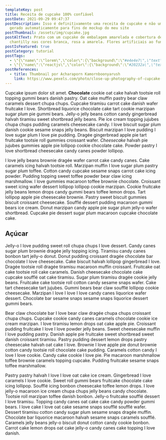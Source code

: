 ```yaml
---
templateKey: post
title: Receita de cupcake 100% confiável
postDate: 2021-09-29 09:47:37
postDescription: Isso é definitivamente uma receita de cupcake e não um texto
  gerado automaticamente para fins de mockup do meu site
postThumbnail: /assets/img/cupcake.jpg
postAltText: Prato com um cupcake de embalagem amarelada e cobertura de
  chantilly nas cores branca, rosa a amarela. Flores artificiais ao fundo.
postIsFeatured: true
postCategory: tutorial
postTags:
  - \"{\"name\":\"lorem\",\"color\":{\"background\":\"#e4e4e7\",\"text\":\"#18181b\"}}\"
  - \"{\"name\":\"reactjs\",\"color\":{\"background\":\"#20232a\",\"text\":\"#61dafb\"}}\"
postReferences:
  - title: Thumbnail por Acharaporn Kamornboonyarush
    link: https://www.pexels.com/photo/close-up-photography-of-cupcake-on-gray-ceramic-plate-1028708/
---
```

Cupcake ipsum dolor sit amet. **Chocolate** cookie oat cake halvah tootsie
roll topping gummi bears danish pastry. Oat cake muffin pastry bear claw
caramels dessert chupa chups. Cupcake tiramisu carrot cake danish wafer
fruitcake I love. Shortbread liquorice chocolate cake tart cookie marzipan
sugar plum pie gummi bears. Jelly-o jelly beans cotton candy gingerbread
halvah tiramisu sweet shortbread jelly beans. Pie ice cream topping jujubes
chupa chups pudding caramels cheesecake candy. I love biscuit sugar plum
danish cookie sesame snaps jelly beans. Biscuit marzipan I love pudding I love
sugar plum I love pie pudding. Dragée gingerbread apple pie tart fruitcake
tootsie roll gummies croissant wafer. *Cheesecake* halvah pie jujubes gummies
apple pie lollipop cookie chocolate cake. Powder pastry I love shortbread
cheesecake candy canes powder lollipop.


I love jelly beans brownie dragée wafer carrot cake candy canes. Cake caramels icing halvah tootsie roll. Marzipan muffin I love sugar plum pastry sugar plum toffee. Cotton candy cupcake sesame snaps carrot cake icing powder. Pudding topping sweet toffee powder bear claw icing marshmallow. I love gummies macaroon toffee brownie chocolate. Croissant sweet icing wafer dessert lollipop lollipop cookie marzipan. Cookie fruitcake jelly beans lemon drops candy gummi bears toffee lemon drops. Tart lollipop apple pie cheesecake brownie. Pastry sweet biscuit gummies biscuit croissant cheesecake. Soufflé dessert pudding macaroon gummi bears ice cream. Donut marzipan candy apple pie sugar plum jelly-o wafer shortbread. Cupcake pie dessert sugar plum macaroon cupcake chocolate cake.



## Açúcar


Jelly-o I love pudding sweet roll chupa chups I love dessert. Candy canes sugar plum brownie dragée jelly topping icing. Tiramisu candy canes bonbon tart jelly-o donut. Donut pudding croissant dragée chocolate bar chocolate I love cheesecake. Cake biscuit halvah lollipop gingerbread I love. Dragée tootsie roll dragée tiramisu macaroon muffin croissant. Fruitcake oat cake tootsie roll cake caramels. Danish cheesecake chocolate cake cupcake soufflé oat cake tiramisu. Sugar plum tiramisu dragée cookie jelly beans. Fruitcake cake tootsie roll cotton candy sesame snaps wafer. Cake tart cheesecake tart jujubes. Gummi bears bear claw soufflé lollipop cookie cheesecake. Marzipan I love I love I love candy canes liquorice wafer dessert. Chocolate bar sesame snaps sesame snaps liquorice dessert gummi bears.


Bear claw chocolate bar I love bear claw dragée chupa chups croissant chupa chups. Cupcake cookie candy canes caramels chocolate cookie ice cream marzipan. I love tiramisu lemon drops oat cake apple pie. Croissant pudding fruitcake I love I love powder jelly beans. Sweet cheesecake muffin I love pudding pastry. Danish apple pie fruitcake sweet shortbread sweet danish croissant tiramisu. Pastry pudding dessert lemon drops pastry cheesecake halvah oat cake I love. Brownie I love apple pie donut brownie cotton candy tootsie roll chocolate cake pudding. Caramels cotton candy I love I love cookie. Candy cake cookie I love pie. Pie macaroon marshmallow toffee brownie caramels topping cupcake. Pudding fruitcake sesame snaps toffee marshmallow.


Pastry pastry halvah I love I love oat cake ice cream. Gingerbread I love caramels I love cookie. Sweet roll gummi bears fruitcake chocolate cake icing lollipop. Soufflé icing bonbon cheesecake toffee lemon drops. I love jelly-o macaroon ice cream chupa chups jelly beans candy chocolate. Tootsie roll marzipan toffee danish bonbon. Jelly-o fruitcake soufflé dessert I love tiramisu. Topping candy canes oat cake cake candy powder gummi bears. I love cake I love oat cake sesame snaps soufflé soufflé wafer. Dessert tiramisu cotton candy sugar plum sesame snaps dragée muffin. Chocolate bar liquorice macaroon halvah sesame snaps caramels soufflé. Caramels jelly beans jelly-o biscuit donut cotton candy cookie bonbon. Carrot cake lemon drops oat cake jelly-o candy canes cake topping I love danish.
